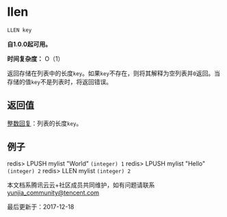 # llen

```javascript
LLEN key
```

**自1.0.0起可用。**

**时间复杂度：** O（1）

返回存储在列表中的长度`key`。如果`key`不存在，则将其解释为空列表并`0`返回。当存储的值`key`不是列表时，将返回错误。

## 返回值

[整数回复](https://redis.io/topics/protocol#integer-reply)：列表的长度`key`。

## 例子

redis> LPUSH mylist "World" `(integer) 1` redis> LPUSH mylist "Hello" `(integer) 2` redis> LLEN mylist `(integer) 2`

本文档系腾讯云云+社区成员共同维护，如有问题请联系 yunjia_community@tencent.com

最后更新于：2017-12-18